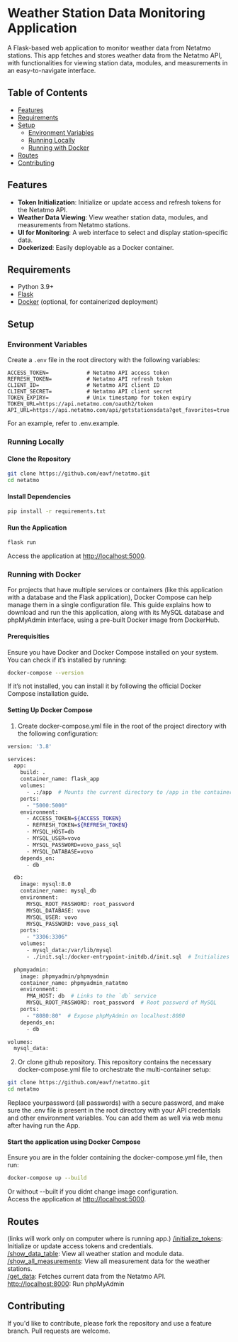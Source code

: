 # Weather Station Data Monitoring Application

A Flask-based web application to monitor weather data from Netatmo stations. This app fetches and stores weather data from the Netatmo API, with functionalities for viewing station data, modules, and measurements in an easy-to-navigate interface.

## Table of Contents

- [Features](#features)
- [Requirements](#requirements)
- [Setup](#setup)
  - [Environment Variables](#environment-variables)
  - [Running Locally](#running-locally)
  - [Running with Docker](#running-with-docker)
- [Routes](#routes)
- [Contributing](#contributing)

## Features

- **Token Initialization**: Initialize or update access and refresh tokens for the Netatmo API.
- **Weather Data Viewing**: View weather station data, modules, and measurements from Netatmo stations.
- **UI for Monitoring**: A web interface to select and display station-specific data.
- **Dockerized**: Easily deployable as a Docker container.

## Requirements

- Python 3.9+
- [Flask](https://flask.palletsprojects.com/)
- [Docker](https://www.docker.com/) (optional, for containerized deployment)

## Setup

### Environment Variables

Create a `.env` file in the root directory with the following variables:

```plaintext
ACCESS_TOKEN=            # Netatmo API access token
REFRESH_TOKEN=           # Netatmo API refresh token
CLIENT_ID=               # Netatmo API client ID
CLIENT_SECRET=           # Netatmo API client secret
TOKEN_EXPIRY=            # Unix timestamp for token expiry
TOKEN_URL=https://api.netatmo.com/oauth2/token
API_URL=https://api.netatmo.com/api/getstationsdata?get_favorites=true
```

For an example, refer to .env.example.

### Running Locally

#### Clone the Repository

```bash
git clone https://github.com/eavf/netatmo.git
cd netatmo
```

#### Install Dependencies

```bash
pip install -r requirements.txt
```

#### Run the Application

```bash
flask run
```
Access the application at [http://localhost:5000](http://localhost:5000).

### Running with Docker

For projects that have multiple services or containers (like this application with a database and the Flask application), Docker Compose can help manage them in a single configuration file. This guide explains how to download and run the this application, along with its MySQL database and phpMyAdmin interface, using a pre-built Docker image from DockerHub.

#### Prerequisities
Ensure you have Docker and Docker Compose installed on your system. You can check if it’s installed by running:
```bash
docker-compose --version
```
If it’s not installed, you can install it by following the official Docker Compose installation guide.

#### Setting Up Docker Compose
1. Create docker-compose.yml file in the root of the project directory with the following configuration:

```bash
version: '3.8'

services:
  app:
    build: .
    container_name: flask_app
    volumes:
      - .:/app  # Mounts the current directory to /app in the container
    ports:
      - "5000:5000"
    environment:
      - ACCESS_TOKEN=${ACCESS_TOKEN}
      - REFRESH_TOKEN=${REFRESH_TOKEN}
      - MYSQL_HOST=db
      - MYSQL_USER=vovo
      - MYSQL_PASSWORD=vovo_pass_sql
      - MYSQL_DATABASE=vovo
    depends_on:
      - db

  db:
    image: mysql:8.0
    container_name: mysql_db
    environment:
      MYSQL_ROOT_PASSWORD: root_password
      MYSQL_DATABASE: vovo
      MYSQL_USER: vovo
      MYSQL_PASSWORD: vovo_pass_sql
    ports:
      - "3306:3306"
    volumes:
      - mysql_data:/var/lib/mysql
      - ./init.sql:/docker-entrypoint-initdb.d/init.sql  # Initializes the DB schema

  phpmyadmin:
    image: phpmyadmin/phpmyadmin
    container_name: phpmyadmin_natatmo
    environment:
      PMA_HOST: db  # Links to the `db` service
      MYSQL_ROOT_PASSWORD: root_password  # Root password of MySQL
    ports:
      - "8080:80"  # Expose phpMyAdmin on localhost:8080
    depends_on:
      - db

volumes:
  mysql_data:
```
2. Or clone github repository.
This repository contains the necessary docker-compose.yml file to orchestrate the multi-container setup:
```bash
git clone https://github.com/eavf/netatmo.git
cd netatmo
```
Replace yourpassword (all passwords) with a secure password, and make sure the .env file is present in the root directory with your API credentials and other environment variables. You can add them as well via web menu after having run the App.

#### Start the application using Docker Compose
Ensure you are in the folder containing the docker-compose.yml file, then run:
```bash
docker-compose up --build
```
Or without --built if you didnt change image configuration.  
Access the application at [http://localhost:5000](http://localhost:5000).

## Routes
(links will work only on computer where is running app.)
[/initialize_tokens](http://localhost:5000/initialize_tokens): Initialize or update access tokens and credentials.  
[/show_data_table](http://localhost:5000/show_data_table): View all weather station and module data.  
[/show_all_measurements](http://localhost:5000/show_all_measurements): View all measurement data for the weather stations.  
[/get_data](http://localhost:5000/get_data): Fetches current data from the Netatmo API.  
[http://localhost:8000](http://localhost:8000): Run phpMyAdmin  

## Contributing
If you'd like to contribute, please fork the repository and use a feature branch. Pull requests are welcome.
